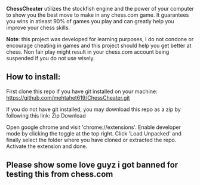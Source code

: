 **ChessCheater** utilizes the stockfish engine and the power of your computer to show you the best move to make in any chess.com game. It guarantees you wins in atleast 90% of games you play and can greatly help you improve your chess skills.

**Note**: this project was developed for learning purposes, I do not condone or encourage cheating in games and this project should help you get better at chess. Non fair play might result in your chess.com account being suspended if you do not use wisely.


## How to install:
First clone this repo if you have git installed on your machine: 
https://github.com/mehtahet619/ChessCheater.git


If you do not have git installed, you may download this repo as a zip by following this link: Zip Download

Open google chrome and visit 'chrome://extensions'. Enable developer mode by clicking the toggle at the top right. Click 'Load Unpacked' and finally select the folder where you have cloned or extracted the repo. Activate the extension and done.


## Please show some love guyz i got banned for testing this from chess.com
